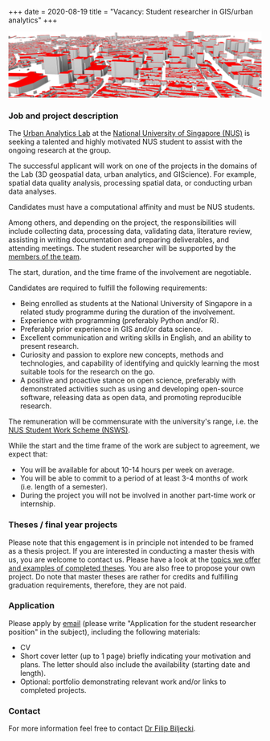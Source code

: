 +++
date = 2020-08-19
title = "Vacancy: Student researcher in GIS/urban analytics"
+++

![](header.png)

### Job and project description

The [Urban Analytics Lab](/) at the [National University of Singapore (NUS)](http://www.nus.edu.sg) is seeking a talented and highly motivated NUS student to assist with the ongoing research at the group.

The successful applicant will work on one of the projects in the domains of the Lab (3D geospatial data, urban analytics, and GIScience).
For example, spatial data quality analysis, processing spatial data, or conducting urban data analyses.

Candidates must have a computational affinity and must be NUS students.

Among others, and depending on the project, the responsibilities will include collecting data, processing data, validating data, literature review, assisting in writing documentation and preparing deliverables, and attending meetings.
The student researcher will be supported by the [members of the team](/people).

The start, duration, and the time frame of the involvement are negotiable.

Candidates are required to fulfill the following requirements:

- Being enrolled as students at the National University of Singapore in a related study programme during the duration of the involvement.
- Experience with programming (preferably Python and/or R).
- Preferably prior experience in GIS and/or data science.
- Excellent communication and writing skills in English, and an ability to present research.
- Curiosity and passion to explore new concepts, methods and technologies, and capability of identifying and quickly learning the most suitable tools for the research on the go.
- A positive and proactive stance on open science, preferably with demonstrated activities such as using and developing open-source software, releasing data as open data, and promoting reproducible research.

The remuneration will be commensurate with the university's range, i.e. the [NUS Student Work Scheme (NSWS)](http://www.nus.edu.sg/osa/about/join-us/nsws).

While the start and the time frame of the work are subject to agreement, we expect that:

- You will be available for about 10-14 hours per week on average.
- You will be able to commit to a period of at least 3-4 months of work (i.e. length of a semester).
- During the project you will not be involved in another part-time work or internship.

### Theses / final year projects

Please note that this engagement is in principle not intended to be framed as a thesis project.
If you are interested in conducting a master thesis with us, you are welcome to contact us. 
Please have a look at the [topics we offer and examples of completed theses](/teaching/#theses-and-dissertations).
You are also free to propose your own project.
Do note that master theses are rather for credits and fulfilling graduation requirements, therefore, they are not paid.

### Application

Please apply by [email](mailto:filip@nus.edu.sg) (please write "Application for the student researcher position" in the subject), including the following materials:

* CV
* Short cover letter (up to 1 page) briefly indicating your motivation and plans. The letter should also include the availability (starting date and length).
* Optional: portfolio demonstrating relevant work and/or links to completed projects.

### Contact

For more information feel free to contact [Dr Filip Biljecki](/authors/filip).

